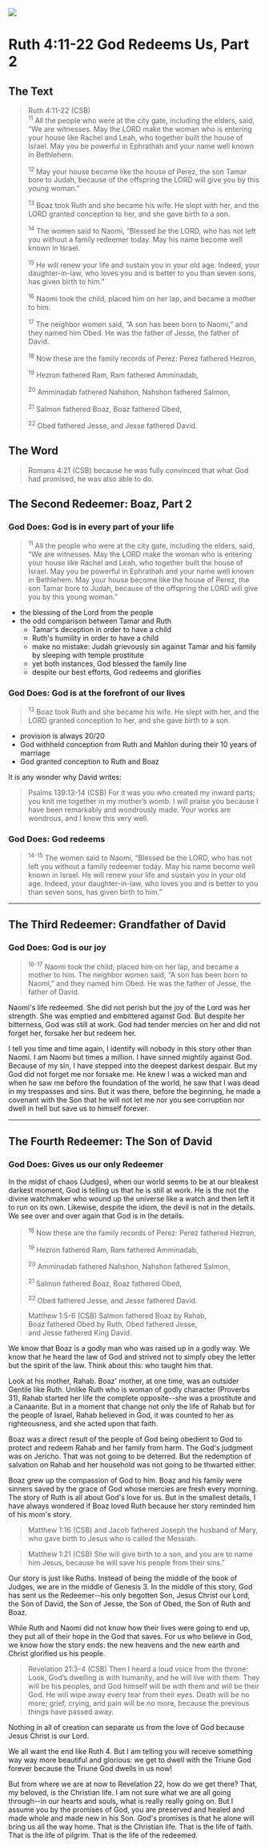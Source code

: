 <img class="intro-right" src="/images/art-ruth-naomi.jpg">

# Ruth 4:11-22 God Redeems Us, Part 2

## The Text

>Ruth 4:11-22 (CSB)  
><sup>11</sup> All the people who were at the city gate, including the elders, said, “We are witnesses. May the LORD make the woman who is entering your house like Rachel and Leah, who together built the house of Israel. May you be powerful in Ephrathah and your name well known in Bethlehem.
>
><sup>12</sup> May your house become like the house of Perez, the son Tamar bore to Judah, because of the offspring the LORD will give you by this young woman.”
>
><sup>13</sup> Boaz took Ruth and she became his wife. He slept with her, and the LORD granted conception to her, and she gave birth to a son.
>
><sup>14</sup> The women said to Naomi, “Blessed be the LORD, who has not left you without a family redeemer today. May his name become well known in Israel.
>
><sup>15</sup> He will renew your life and sustain you in your old age. Indeed, your daughter-in-law, who loves you and is better to you than seven sons, has given birth to him.”
>
><sup>16</sup> Naomi took the child, placed him on her lap, and became a mother to him.
>
><sup>17</sup> The neighbor women said, “A son has been born to Naomi,” and they named him Obed. He was the father of Jesse, the father of David.
>
><sup>18</sup> Now these are the family records of Perez: Perez fathered Hezron,
>
><sup>19</sup> Hezron fathered Ram, Ram fathered Amminadab,
>
><sup>20</sup> Amminadab fathered Nahshon, Nahshon fathered Salmon,
>
><sup>21</sup> Salmon fathered Boaz, Boaz fathered Obed,
>
><sup>22</sup> Obed fathered Jesse, and Jesse fathered David.

## The Word

>Romans 4:21 (CSB) because he was fully convinced that what God had promised, he was also able to do.

## The Second Redeemer: Boaz, Part 2

### God Does: God is in every part of your life

><sup>11</sup> All the people who were at the city gate, including the elders, said, “We are witnesses. May the LORD make the woman who is entering your house like Rachel and Leah, who together built the house of Israel. May you be powerful in Ephrathah and your name well known in Bethlehem. May your house become like the house of Perez, the son Tamar bore to Judah, because of the offspring the LORD will give you by this young woman.”

- the blessing of the Lord from the people
- the odd comparison between Tamar and Ruth
  - Tamar's deception in order to have a child
  - Ruth's humility in order to have a child
  - make no mistake: Judah grievously sin against Tamar and his family by sleeping with temple prostitute
  - yet both instances, God blessed the family line
  - despite our best efforts, God redeems and glorifies

### God Does: God is at the forefront of our lives

><sup>13</sup> Boaz took Ruth and she became his wife. He slept with her, and the LORD granted conception to her, and she gave birth to a son.

- provision is always 20/20
- God withheld conception from Ruth and Mahlon during their 10 years of marriage
- God granted conception to Ruth and Boaz

It is any wonder why David writes:

>Psalms 139:13-14 (CSB) For it was you who created my inward parts; you knit me together in my mother’s womb. I will praise you because I have been remarkably and wondrously made. Your works are wondrous, and I know this very well.

### God Does: God redeems

><sup>14-15</sup> The women said to Naomi, “Blessed be the LORD, who has not left you without a family redeemer today. May his name become well known in Israel. He will renew your life and sustain you in your old age. Indeed, your daughter-in-law, who loves you and is better to you than seven sons, has given birth to him.”

<hr style="clear:both;">

## The Third Redeemer: Grandfather of David

### God Does: God is our joy

><sup>16-17</sup> Naomi took the child, placed him on her lap, and became a mother to him. The neighbor women said, “A son has been born to Naomi,” and they named him Obed. He was the father of Jesse, the father of David.

Naomi's life redeemed. She did not perish but the joy of the Lord was her strength. She was emptied and embittered against God. But despite her bitterness, God was still at work. God had tender mercies on her and did not forget her, forsake her but redeem her.

I tell you time and time again, I identify will nobody in this story other than Naomi. I am Naomi but times a million. I have sinned mightily against God. Because of my sin, I have stepped into the deepest darkest despair. But my God did not forget me nor forsake me. He knew I was a wicked man and when he saw me before the foundation of the world, he saw that I was dead in my trespasses and sins. But it was there, before the beginning, he made a covenant with the Son that he will not let me nor you see corruption nor dwell in hell but save us to himself forever.

<hr style="clear:both;">

## The Fourth Redeemer: The Son of David

### God Does: Gives us our only Redeemer

In the midst of chaos (Judges), when our world seems to be at our bleakest darkest moment, God is telling us that he is still at work. He is the not the divine watchmaker who wound up the universe like a watch and then left it to run on its own. Likewise, despite the idiom, the devil is not in the details. We see over and over again that God is in the details.

><sup>18</sup> Now these are the family records of Perez: Perez fathered Hezron,
>
><sup>19</sup> Hezron fathered Ram, Ram fathered Amminadab,
>
><sup>20</sup> Amminadab fathered Nahshon, Nahshon fathered Salmon,
>
><sup>21</sup> Salmon fathered Boaz, Boaz fathered Obed,
>
><sup>22</sup> Obed fathered Jesse, and Jesse fathered David.

>Matthew 1:5-6 (CSB) Salmon fathered Boaz by Rahab,  
>Boaz fathered Obed by Ruth,
>Obed fathered Jesse,  
>and Jesse fathered King David.

We know that Boaz is a godly man who was raised up in a godly way. We know that he heard the law of God and strived not to simply obey the letter but the spirit of the law. Think about this: who taught him that.

Look at his mother, Rahab. Boaz' mother, at one time, was an outsider Gentile like Ruth. Unlike Ruth who is woman of godly character (Proverbs 31), Rahab started her life the complete opposite--she was a prostitute and a Canaanite. But in a moment that change not only the life of Rahab but for the people of Israel, Rahab believed in God, it was counted to her as righteousness, and she acted upon that faith.

Boaz was a direct result of the people of God being obedient to God to protect and redeem Rahab and her family from harm. The God's judgment was on Jericho. That was not going to be deterred. But the redemption of salvation on Rahab and her household was not going to be thwarted either.

Boaz grew up the compassion of God to him. Boaz and his family were sinners saved by the grace of God whose mercies are fresh every morning. The story of Ruth is all about God's love for us. But in the smallest details, I have always wondered if Boaz loved Ruth because her story reminded him of his mom's story.

>Matthew 1:16 (CSB) and Jacob fathered Joseph the husband of Mary, who gave birth to Jesus who is called the Messiah.

>Matthew 1:21 (CSB) She will give birth to a son, and you are to name him Jesus, because he will save his people from their sins.”

Our story is just like Ruths. Instead of being the middle of the book of Judges, we are in the middle of Genesis 3. In the middle of this story, God has sent us the Redeemer--his only begotten Son, Jesus Christ our Lord, the Son of David, the Son of Jesse, the Son of Obed, the Son of Ruth and Boaz.

While Ruth and Naomi did not know how their lives were going to end up, they put all of their hope in the God that saves. For us who believe in God, we know how the story ends: the new heavens and the new earth and Christ glorified us his people.

>Revelation 21:3-4 (CSB) Then I heard a loud voice from the throne: Look, God’s dwelling is with humanity, and he will live with them. They will be his peoples, and God himself will be with them and will be their God. He will wipe away every tear from their eyes. Death will be no more; grief, crying, and pain will be no more, because the previous things have passed away.

Nothing in all of creation can separate us from the love of God because Jesus Christ is our Lord.

We all want the end like Ruth 4. But I am telling you will receive something way way more beautiful and glorious: we get to dwell with the Triune God forever because the Triune God dwells in us now!

But from where we are at now to Revelation 22, how do we get there? That, my beloved, is the Christian life. I am not sure what we are all going through--in our hearts and souls, what is really really going on. But I assume you by the promises of God, you are preserved and healed and made whole and made new in his Son. God's promises is that he alone will bring us all the way home. That is the Christian life. That is the life of faith. That is the life of pilgrim. That is the life of the redeemed.
